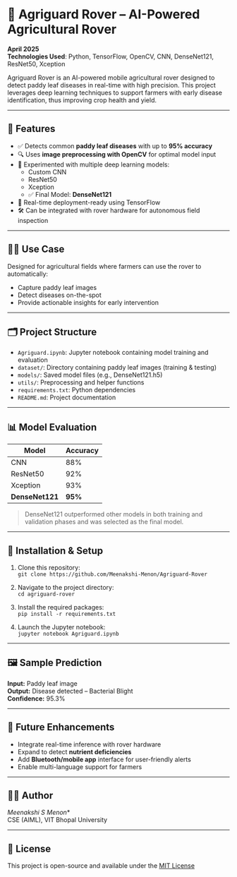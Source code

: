 # 🌾 Agriguard Rover – AI-Powered Agricultural Rover

**April 2025**  
**Technologies Used**: Python, TensorFlow, OpenCV, CNN, DenseNet121, ResNet50, Xception

Agriguard Rover is an AI-powered mobile agricultural rover designed to detect paddy leaf diseases in real-time with high precision. This project leverages deep learning techniques to support farmers with early disease identification, thus improving crop health and yield.

---

## 🚀 Features

- ✅ Detects common **paddy leaf diseases** with up to **95% accuracy**
- 🔍 Uses **image preprocessing with OpenCV** for optimal model input
- 🧠 Experimented with multiple deep learning models:
  - Custom CNN
  - ResNet50
  - Xception
  - ✅ Final Model: **DenseNet121**
- 📸 Real-time deployment-ready using TensorFlow
- 🛠️ Can be integrated with rover hardware for autonomous field inspection

---

## 🧑‍🌾 Use Case

Designed for agricultural fields where farmers can use the rover to automatically:
- Capture paddy leaf images
- Detect diseases on-the-spot
- Provide actionable insights for early intervention

---

## 🗂️ Project Structure

- `Agriguard.ipynb`: Jupyter notebook containing model training and evaluation
- `dataset/`: Directory containing paddy leaf images (training & testing)
- `models/`: Saved model files (e.g., DenseNet121.h5)
- `utils/`: Preprocessing and helper functions
- `requirements.txt`: Python dependencies
- `README.md`: Project documentation

---

## 📊 Model Evaluation

| Model       | Accuracy |
|-------------|----------|
| CNN         | 88%      |
| ResNet50    | 92%      |
| Xception    | 93%      |
| **DenseNet121** | **95%**  |

> DenseNet121 outperformed other models in both training and validation phases and was selected as the final model.

---

## 🔧 Installation & Setup

1. Clone this repository:  
   `git clone
   https://github.com/Meenakshi-Menon/Agriguard-Rover`

3. Navigate to the project directory:  
   `cd agriguard-rover`

4. Install the required packages:  
   `pip install -r requirements.txt`

5. Launch the Jupyter notebook:  
   `jupyter notebook Agriguard.ipynb`

---

## 🖼️ Sample Prediction

**Input:** Paddy leaf image  
**Output:** Disease detected – Bacterial Blight  
**Confidence:** 95.3%

---

## 📌 Future Enhancements

- Integrate real-time inference with rover hardware
- Expand to detect **nutrient deficiencies**
- Add **Bluetooth/mobile app** interface for user-friendly alerts
- Enable multi-language support for farmers

---

## 👩‍💻 Author

*Meenakshi S Menon**  
CSE (AIML), VIT Bhopal University

---

## 📄 License

This project is open-source and available under the [MIT License](LICENSE)
